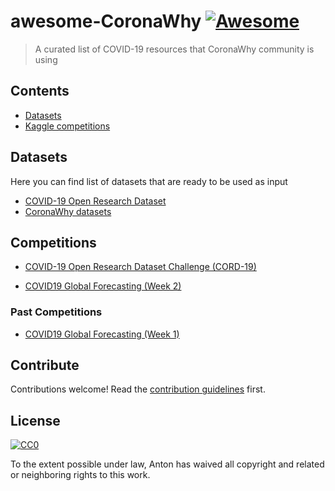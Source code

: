# awesome-CoronaWhy [![Awesome](https://awesome.re/badge.svg)](https://awesome.re)

> A curated list of COVID-19 resources that CoronaWhy community is using


## Contents

- [Datasets](#datasets)
- [Kaggle competitions](#competitions)


## Datasets

Here you can find list of datasets that are ready to be used as input

- [COVID-19 Open Research Dataset](https://www.kaggle.com/allen-institute-for-ai/CORD-19-research-challenge)
- [CoronaWhy datasets](https://www.kaggle.com/skylord/coronawhy)


## Competitions

<!-- ### Subsection -->

- [COVID-19 Open Research Dataset Challenge (CORD-19)](https://www.kaggle.com/allen-institute-for-ai/CORD-19-research-challenge/tasks)

- [COVID19 Global Forecasting (Week 2)](https://www.kaggle.com/c/covid19-global-forecasting-week-2)

### Past Competitions
- [COVID19 Global Forecasting (Week 1)](https://www.kaggle.com/c/covid19-global-forecasting-week-1)

## Contribute

Contributions welcome! Read the [contribution guidelines](contributing.md) first.


## License

[![CC0](https://mirrors.creativecommons.org/presskit/buttons/88x31/svg/cc-zero.svg)](https://creativecommons.org/publicdomain/zero/1.0)

To the extent possible under law, Anton has waived all copyright and
related or neighboring rights to this work.
